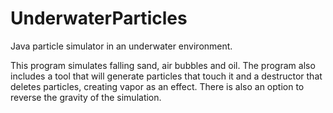 # UnderwaterParticles
Java particle simulator in an underwater environment.

This program simulates falling sand, air bubbles and oil. The program also includes a tool that will generate particles that touch it and a destructor that deletes particles, creating vapor as an effect. There is also an option to reverse the gravity of the simulation.

